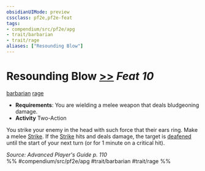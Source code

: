 ```yaml
---
obsidianUIMode: preview
cssclass: pf2e,pf2e-feat
tags:
- compendium/src/pf2e/apg
- trait/barbarian
- trait/rage
aliases: ["Resounding Blow"]
---
```

# Resounding Blow  [>>](rules/core-rulebook/chapter-9-playing-the-game.md#Actions "Two-Action") *Feat 10*  
[barbarian](rules/traits/barbarian.md "Barbarian Class Trait")  [rage](rules/traits/rage.md "Rage Combat Trait")  

- **Requirements**: You are wielding a melee weapon that deals bludgeoning damage.
- **Activity** Two-Action

You strike your enemy in the head with such force that their ears ring. Make a melee [Strike](rules/actions/strike.md). If the [Strike](rules/actions/strike.md) hits and deals damage, the target is [deafened](rules/conditions.md#Deafened) until the start of your next turn (or for 1 minute on a critical hit).

*Source: Advanced Player's Guide p. 110*  
%% #compendium/src/pf2e/apg #trait/barbarian #trait/rage %%